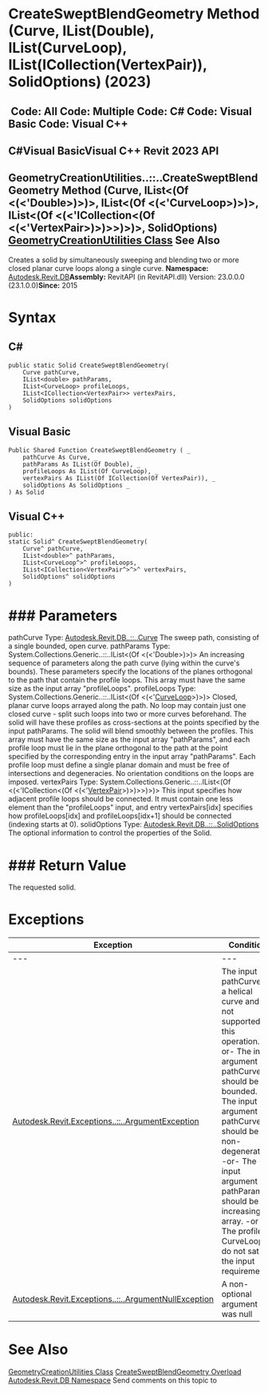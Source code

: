 # CreateSweptBlendGeometry Method (Curve, IList(Double), IList(CurveLoop), IList(ICollection(VertexPair)), SolidOptions) (2023)

﻿
 Code: All Code: Multiple Code: C# Code: Visual Basic Code: Visual C++   
---  
C#Visual BasicVisual C++
Revit 2023 API  
---  
GeometryCreationUtilities..::..CreateSweptBlendGeometry Method (Curve, IList<(Of <(<'Double>)>)>, IList<(Of <(<'CurveLoop>)>)>, IList<(Of <(<'ICollection<(Of <(<'VertexPair>)>)>>)>)>, SolidOptions)  
[GeometryCreationUtilities Class](e829700d-48ff-0914-b288-5ceb93d8ee86.md "GeometryCreationUtilities Class") See Also  
---  
Creates a solid by simultaneously sweeping and blending two or more closed planar curve loops along a single curve. 
**Namespace:** [Autodesk.Revit.DB](87546ba7-461b-c646-cbb1-2cb8f5bff8b2.md "Autodesk.Revit.DB Namespace")**Assembly:** RevitAPI (in RevitAPI.dll) Version: 23.0.0.0 (23.1.0.0)**Since:** 2015 
# Syntax
C#  
---  
```text
public static Solid CreateSweptBlendGeometry(
	Curve pathCurve,
	IList<double> pathParams,
	IList<CurveLoop> profileLoops,
	IList<ICollection<VertexPair>> vertexPairs,
	SolidOptions solidOptions
)
```
  
Visual Basic  
---  
```text
Public Shared Function CreateSweptBlendGeometry ( _
	pathCurve As Curve, _
	pathParams As IList(Of Double), _
	profileLoops As IList(Of CurveLoop), _
	vertexPairs As IList(Of ICollection(Of VertexPair)), _
	solidOptions As SolidOptions _
) As Solid
```
  
Visual C++  
---  
```text
public:
static Solid^ CreateSweptBlendGeometry(
	Curve^ pathCurve, 
	IList<double>^ pathParams, 
	IList<CurveLoop^>^ profileLoops, 
	IList<ICollection<VertexPair^>^>^ vertexPairs, 
	SolidOptions^ solidOptions
)
```
  
# ### Parameters
pathCurve
    Type: [Autodesk.Revit.DB..::..Curve](400cc9b6-9ff7-de85-6fd8-c20002209d25.md "Curve Class") The sweep path, consisting of a single bounded, open curve. 
pathParams
    Type: System.Collections.Generic..::..IList<(Of <(<'Double>)>)> An increasing sequence of parameters along the path curve (lying within the curve's bounds). These parameters specify the locations of the planes orthogonal to the path that contain the profile loops. This array must have the same size as the input array "profileLoops". 
profileLoops
    Type: System.Collections.Generic..::..IList<(Of <(<'[CurveLoop](84824924-cb89-9e20-de6e-3461f429dfd6.md "CurveLoop Class")>)>)> Closed, planar curve loops arrayed along the path. No loop may contain just one closed curve - split such loops into two or more curves beforehand. The solid will have these profiles as cross-sections at the points specified by the input pathParams. The solid will blend smoothly between the profiles. This array must have the same size as the input array "pathParams", and each profile loop must lie in the plane orthogonal to the path at the point specified by the corresponding entry in the input array "pathParams". Each profile loop must define a single planar domain and must be free of intersections and degeneracies. No orientation conditions on the loops are imposed. 
vertexPairs
    Type: System.Collections.Generic..::..IList<(Of <(<'ICollection<(Of <(<'[VertexPair](3f0456e9-59a6-2c68-0f0c-d2355edb9693.md "VertexPair Class")>)>)>>)>)> This input specifies how adjacent profile loops should be connected. It must contain one less element than the "profileLoops" input, and entry vertexPairs[idx] specifies how profileLoops[idx] and profileLoops[idx+1] should be connected (indexing starts at 0). 
solidOptions
    Type: [Autodesk.Revit.DB..::..SolidOptions](75d6caeb-62d1-d31f-47fe-618ac7cedf19.md "SolidOptions Class") The optional information to control the properties of the Solid. 
# ### Return Value
The requested solid. 
# Exceptions
| Exception | Condition |
| --- | --- |
| --- | --- |
| [Autodesk.Revit.Exceptions..::..ArgumentException](2e6e4206-97a8-dd4b-df5d-4269f4bb6088.md "ArgumentException Class") | The input pathCurve is a helical curve and is not supported for this operation. -or- The input argument pathCurve should be bounded. The input argument pathCurve should be non-degenerate. -or- The input argument pathParams should be an increasing array. -or- The profile CurveLoops do not satisfy the input requirements. |
| [Autodesk.Revit.Exceptions..::..ArgumentNullException](631e1424-60f4-929b-4e52-dda9dcd26316.md "ArgumentNullException Class") | A non-optional argument was null |

# See Also
[GeometryCreationUtilities Class](e829700d-48ff-0914-b288-5ceb93d8ee86.md "GeometryCreationUtilities Class")
[CreateSweptBlendGeometry Overload](6374de2d-88b7-1add-2845-7186183972a3.md "CreateSweptBlendGeometry Method")
[Autodesk.Revit.DB Namespace](87546ba7-461b-c646-cbb1-2cb8f5bff8b2.md "Autodesk.Revit.DB Namespace")
Send comments on this topic to 